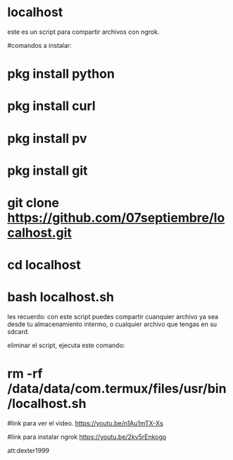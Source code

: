 # localhost
este es un script para compartir archivos con ngrok.

#comandos a instalar:
# pkg install python
# pkg install curl
# pkg install pv
# pkg install git
# git clone https://github.com/07septiembre/localhost.git
# cd localhost
# bash localhost.sh

les recuerdo: 
con este script puedes compartir cuanquier archivo ya sea desde tu almacenamiento intermo,
o cualquier archivo que tengas en su sdcard.

eliminar el script, ejecuta este comando:
# rm -rf /data/data/com.termux/files/usr/bin/localhost.sh

#link para ver el video.
https://youtu.be/n1Au1mTX-Xs

#link para instalar ngrok
https://youtu.be/2kv5rEnkogo

att:dexter1999
